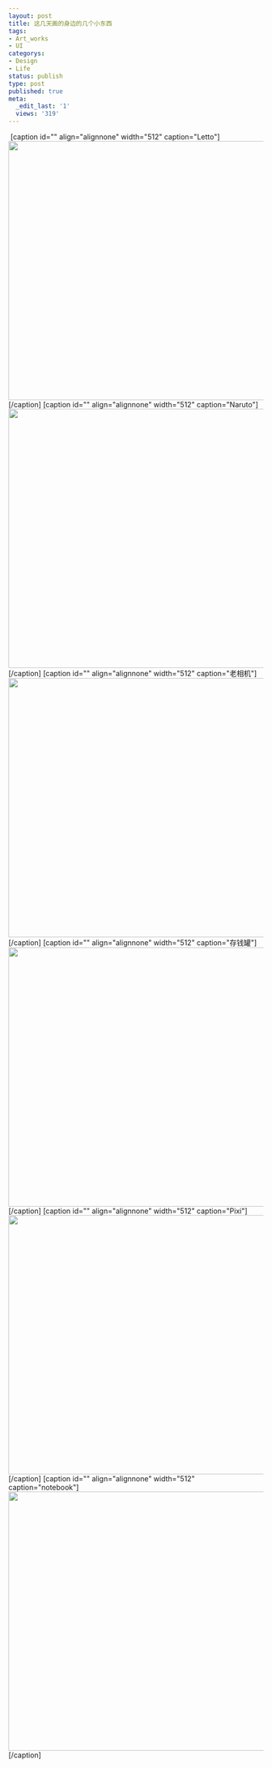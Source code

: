 ```yaml
---
layout: post
title: 这几天画的身边的几个小东西
tags:
- Art_works
- UI
categorys:
- Design
- Life
status: publish
type: post
published: true
meta:
  _edit_last: '1'
  views: '319'
---
```

<img alt="" src="http://pic.yupoo.com/jacobz/BuWifRgZ/medish.jpg"/><!--more-->
[caption id="" align="alignnone" width="512" caption="Letto"]<img alt="" src="http://pic.yupoo.com/jacobz/BuWie5Qp/medish.jpg" title="myshoe" width="512" height="512" />[/caption]
[caption id="" align="alignnone" width="512" caption="Naruto"]<img alt="" src="http://pic.yupoo.com/jacobz/BuWierWt/medish.jpg" title="myshoe" width="512" height="512" />[/caption]
[caption id="" align="alignnone" width="512" caption="老相机"]<img alt="" src="http://pic.yupoo.com/jacobz/BuWieKss/medish.jpg" title="myshoe" width="512" height="512" />[/caption]
[caption id="" align="alignnone" width="512" caption="存钱罐"]<img alt="" src="http://pic.yupoo.com/jacobz/BuWif81d/medish.jpg" title="myshoe" width="512" height="512" />[/caption]
[caption id="" align="alignnone" width="512" caption="Pixi"]<img alt="" src="http://pic.yupoo.com/jacobz/BuWieUHp/medish.jpg" title="myshoe" width="512" height="512" />[/caption]
[caption id="" align="alignnone" width="512" caption="notebook"]<img alt="" src="http://pic.yupoo.com/jacobz/BuWieBaE/medish.jpg" title="myshoe" width="512" height="512" />[/caption] 
